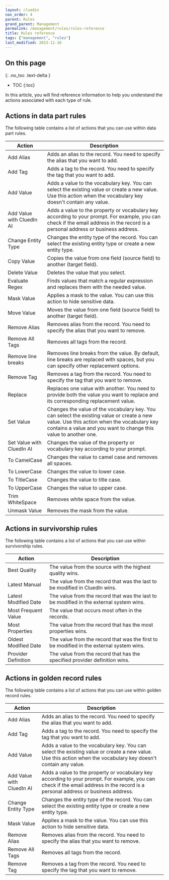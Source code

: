 ```yaml
---
layout: cluedin
nav_order: 4
parent: Rules
grand_parent: Management
permalink: /management/rules/rules-reference
title: Rules reference
tags: ["management", "rules"]
last_modified: 2023-11-16
---
```

## On this page
{: .no_toc .text-delta }
- TOC
{:toc}

In this article, you will find reference information to help you understand the actions associated with each type of rule.

## Actions in data part rules

The following table contains a list of actions that you can use within data part rules.

| Action | Description |
|--|--|
| Add Alias | Adds an alias to the record. You need to specify the alias that you want to add. |
| Add Tag | Adds a tag to the record. You need to specify the tag that you want to add. |
| Add Value | Adds a value to the vocabulary key. You can select the existing value or create a new value. Use this action when the vocabulary key doesn't contain any value. |
| Add Value with CluedIn AI | Adds a value to the property or vocabulary key according to your prompt. For example, you can check if the email address in the record is a personal address or business address. |
| Change Entity Type | Changes the entity type of the record. You can select the existing entity type or create a new entity type. |
| Copy Value | Copies the value from one field (source field) to another (target field). |
| Delete Value | Deletes the value that you select. |
| Evaluate Regex | Finds values that match a regular expression and replaces them with the needed value. |
| Mask Value | Applies a mask to the value. You can use this action to hide sensitive data. |
| Move Value | Moves the value from one field (source field) to another (target field). |
| Remove Alias | Removes alias from the record. You need to specify the alias that you want to remove. |
| Remove All Tags | Removes all tags from the record. |
| Remove line breaks | Removes line breaks from the value. By default, line breaks are replaced with spaces, but you can specify other replacement options. |
| Remove Tag | Removes a tag from the record. You need to specify the tag that you want to remove.|
| Replace | Replaces one value with another. You need to provide both the value you want to replace and its corresponding replacement value. |
| Set Value | Changes the value of the vocabulary key. You can select the existing value or create a new value. Use this action when the vocabulary key contains a value and you want to change this value to another one. |
| Set Value with CluedIn AI | Changes the value of the property or vocabulary key according to your prompt. |
| To CamelCase | Changes the value to camel case and removes all spaces. |
| To LowerCase | Changes the value to lower case. |
| To TitleCase | Changes the value to title case. |
| To UpperCase | Changes the value to upper case. |
| Trim WhiteSpace | Removes white space from the value. |
| Unmask Value | Removes the mask from the value. |

## Actions in survivorship rules

The following table contains a list of actions that you can use within survivorship rules.

| Action | Description |
|--|--|
| Best Quality | The value from the source with the highest quality wins. |
| Latest Manual | The value from the record that was the last to be modified in CluedIn wins. |
| Latest Modified Date | The value from the record that was the last to be modified in the external system wins. |
| Most Frequent Value | The value that occurs most often in the records. |
| Most Properties | The value from the record that has the most properties wins. |
| Oldest Modified Date | The value from the record that was the first to be modified in the external system wins. |
| Provider Definition | The value from the record that has the specified provider definition wins. |

## Actions in golden record rules

The following table contains a list of actions that you can use within golden record rules.

| Action | Description |
|--|--|
| Add Alias | Adds an alias to the record. You need to specify the alias that you want to add. |
| Add Tag | Adds a tag to the record. You need to specify the tag that you want to add. |
| Add Value | Adds a value to the vocabulary key. You can select the existing value or create a new value. Use this action when the vocabulary key doesn't contain any value. |
| Add Value with CluedIn AI | Adds a value to the property or vocabulary key according to your prompt. For example, you can check if the email address in the record is a personal address or business address. |
| Change Entity Type | Changes the entity type of the record. You can select the existing entity type or create a new entity type. |
| Mask Value | Applies a mask to the value. You can use this action to hide sensitive data. |
| Remove Alias | Removes alias from the record. You need to specify the alias that you want to remove. |
| Remove All Tags | Removes all tags from the record. |
| Remove Tag | Removes a tag from the record. You need to specify the tag that you want to remove. |
